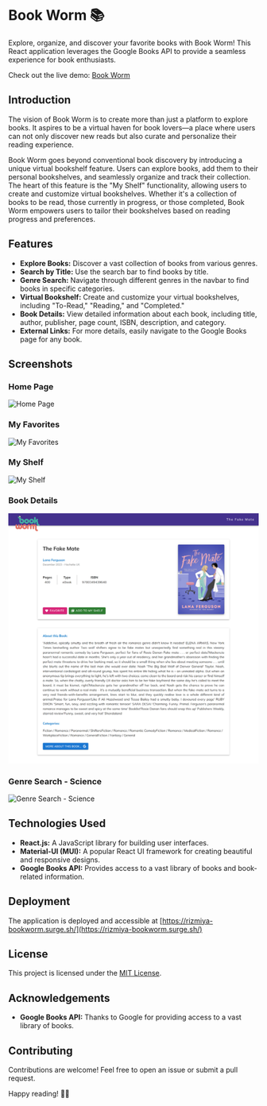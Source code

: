 # Book Worm 📚

Explore, organize, and discover your favorite books with Book Worm! This React application leverages the Google Books API to provide a seamless experience for book enthusiasts.

Check out the live demo: [Book Worm](https://rizmiya-bookworm.surge.sh/)

## Introduction

The vision of Book Worm is to create more than just a platform to explore books. It aspires to be a virtual haven for book lovers—a place where users can not only discover new reads but also curate and personalize their reading experience.

Book Worm goes beyond conventional book discovery by introducing a unique virtual bookshelf feature. Users can explore books, add them to their personal bookshelves, and seamlessly organize and track their collection. The heart of this feature is the "My Shelf" functionality, allowing users to create and customize virtual bookshelves. Whether it's a collection of books to be read, those currently in progress, or those completed, Book Worm empowers users to tailor their bookshelves based on reading progress and preferences.


## Features

- **Explore Books:** Discover a vast collection of books from various genres.
- **Search by Title:** Use the search bar to find books by title.
- **Genre Search:** Navigate through different genres in the navbar to find books in specific categories.
- **Virtual Bookshelf:** Create and customize your virtual bookshelves, including "To-Read," "Reading," and "Completed."
- **Book Details:** View detailed information about each book, including title, author, publisher, page count, ISBN, description, and category.
- **External Links:** For more details, easily navigate to the Google Books page for any book.

## Screenshots

### Home Page
![Home Page](/public/home.png)

### My Favorites
![My Favorites](/public/favorites.png)

### My Shelf
![My Shelf](/public/shelf.png)

### Book Details
![Book Details](/public/details.png)

### Genre Search - Science
![Genre Search - Science](/public/genre-science.png)


## Technologies Used

- **React.js:** A JavaScript library for building user interfaces.
- **Material-UI (MUI):** A popular React UI framework for creating beautiful and responsive designs.
- **Google Books API:** Provides access to a vast library of books and book-related information.

## Deployment

The application is deployed and accessible at [https://rizmiya-bookworm.surge.sh/](https://rizmiya-bookworm.surge.sh/)

## License

This project is licensed under the [MIT License](https://github.com/rizmiya-ameen/book-worm/blob/main/LICENSE).

## Acknowledgements

- **Google Books API:** Thanks to Google for providing access to a vast library of books.

## Contributing

Contributions are welcome! Feel free to open an issue or submit a pull request.

Happy reading! 📖✨

